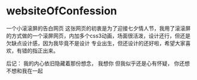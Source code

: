 # websiteOfConfession
一个小滚滚屏的告白网页
这张网页的初衷是为了迎接七夕情人节，我用了滚滚屏的方式做的一个滚屏网页，内加多个css3动画，场面很活泼，设计还行，但还是欠缺点设计感，因为我毕竟不是设计
专业出生，但还设计的还好啦，希望大家喜欢，有错的指正出来。

后记：
我的内心依旧隐藏着那份想念，
我想你
但我似乎还是心有怀疑，
你还想不想和我在一起
